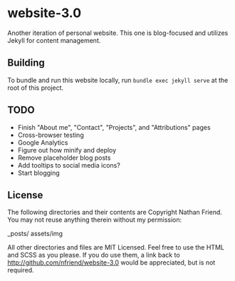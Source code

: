 # website-3.0

Another iteration of personal website.  This one is blog-focused and utilizes Jekyll for content management.

## Building

To bundle and run this website locally, run `bundle exec jekyll serve` at the root of this project.

## TODO

- Finish "About me", "Contact", "Projects", and "Attributions" pages
- Cross-browser testing
- Google Analytics
- Figure out how minify and deploy
- Remove placeholder blog posts
- Add tooltips to social media icons?
- Start blogging

## License

The following directories and their contents are Copyright Nathan Friend. You may not reuse anything therein without my permission:

_posts/
assets/img

All other directories and files are MIT Licensed. Feel free to use the HTML and SCSS as you please. If you do use them, a link back to http://github.com/nfriend/website-3.0 would be appreciated, but is not required.

